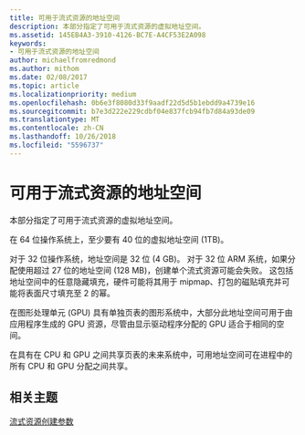 ```yaml
---
title: 可用于流式资源的地址空间
description: 本部分指定了可用于流式资源的虚拟地址空间。
ms.assetid: 145EB4A3-3910-4126-BC7E-A4CF53E2A098
keywords:
- 可用于流式资源的地址空间
author: michaelfromredmond
ms.author: mithom
ms.date: 02/08/2017
ms.topic: article
ms.localizationpriority: medium
ms.openlocfilehash: 0b6e3f8080d33f9aadf22d5d5b1ebdd9a4739e16
ms.sourcegitcommit: b7e3d222e229cdbf04e837fcb94fb7d84a93de09
ms.translationtype: MT
ms.contentlocale: zh-CN
ms.lasthandoff: 10/26/2018
ms.locfileid: "5596737"
---
```

# <a name="address-space-available-for-streaming-resources"></a>可用于流式资源的地址空间


本部分指定了可用于流式资源的虚拟地址空间。

在 64 位操作系统上，至少要有 40 位的虚拟地址空间 (1TB)。

对于 32 位操作系统，地址空间是 32 位 (4 GB)。 对于 32 位 ARM 系统，如果分配使用超过 27 位的地址空间 (128 MB)，创建单个流式资源可能会失败。 这包括地址空间中的任意隐藏填充，硬件可能将其用于 mipmap、打包的磁贴填充并可能将表面尺寸填充至 2 的幂。

在图形处理单元 (GPU) 具有单独页表的图形系统中，大部分此地址空间可用于由应用程序生成的 GPU 资源，尽管由显示驱动程序分配的 GPU 适合于相同的空间。

在具有在 CPU 和 GPU 之间共享页表的未来系统中，可用地址空间可在进程中的所有 CPU 和 GPU 分配之间共享。

## <a name="span-idrelated-topicsspanrelated-topics"></a><span id="related-topics"></span>相关主题


[流式资源创建参数](streaming-resource-creation-parameters.md)

 

 




